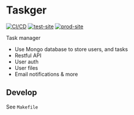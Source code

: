 # Taskger

[![CI/CD][cicd_badge]][cicd]
[![test-site][test_site_badge]][test_site]
[![prod-site][prod_site_badge]][prod_site]

Task manager

- Use Mongo database to store users, and tasks
- Restful API
- User auth
- User files
- Email notifications & more

## Develop

See `Makefile`

[cicd]: https://github.com/rdok/taskger/actions/workflows/cicd.yml
[cicd_badge]: https://github.com/rdok/taskger/actions/workflows/cicd.yml/badge.svg
[test_site_badge]: https://img.shields.io/badge/test-green?style=flat-square&logo=heroku
[test_site]: https://rdok-test-taskger.herokuapp.com/
[prod_site_badge]: https://img.shields.io/badge/prod-orange?style=flat-square&logo=heroku
[prod_site]: https://rdok-prod-taskger.herokuapp.com/
[udemy]: https://www.udemy.com/course/the-complete-nodejs-developer-course-2/
